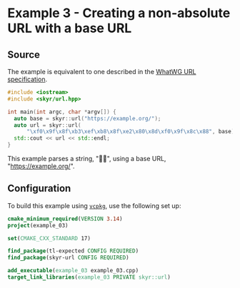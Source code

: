 # Example 3 - Creating a non-absolute URL with a base URL

## Source

The example is equivalent to one described in the
[WhatWG URL specification](https://url.spec.whatwg.org/#example-5434421b).

```c++
#include <iostream>
#include <skyr/url.hpp>

int main(int argc, char *argv[]) {
  auto base = skyr::url("https://example.org/");
  auto url = skyr::url(
      "\xf0\x9f\x8f\xb3\xef\xb8\x8f\xe2\x80\x8d\xf0\x9f\x8c\x88", base);
  std::cout << url << std::endl;
}
```
This example parses a string, "🏳️‍🌈", using a base URL,
"https://example.org/".

## Configuration

To build this example using [``vcpkg``](https://github.com/microsoft/vcpkg),
use the following set up:

```cmake
cmake_minimum_required(VERSION 3.14)
project(example_03)

set(CMAKE_CXX_STANDARD 17)

find_package(tl-expected CONFIG REQUIRED)
find_package(skyr-url CONFIG REQUIRED)

add_executable(example_03 example_03.cpp)
target_link_libraries(example_03 PRIVATE skyr::url)
```
